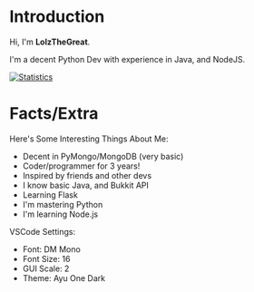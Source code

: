 # Introduction
Hi, I'm **LolzTheGreat**.

I'm a decent Python Dev with experience in Java, and NodeJS.

[![Statistics](https://github-readme-stats.vercel.app/api?username=lolzthedev)](https://github.com/anuraghazra/github-readme-stats)

# Facts/Extra

Here's Some Interesting Things About Me:
- Decent in PyMongo/MongoDB (very basic)
- Coder/programmer for 3 years!
- Inspired by friends and other devs
- I know basic Java, and Bukkit API
- Learning Flask
- I'm mastering Python
- I'm learning Node.js

VSCode Settings:
- Font: DM Mono
- Font Size: 16
- GUI Scale: 2
- Theme: Ayu One Dark
